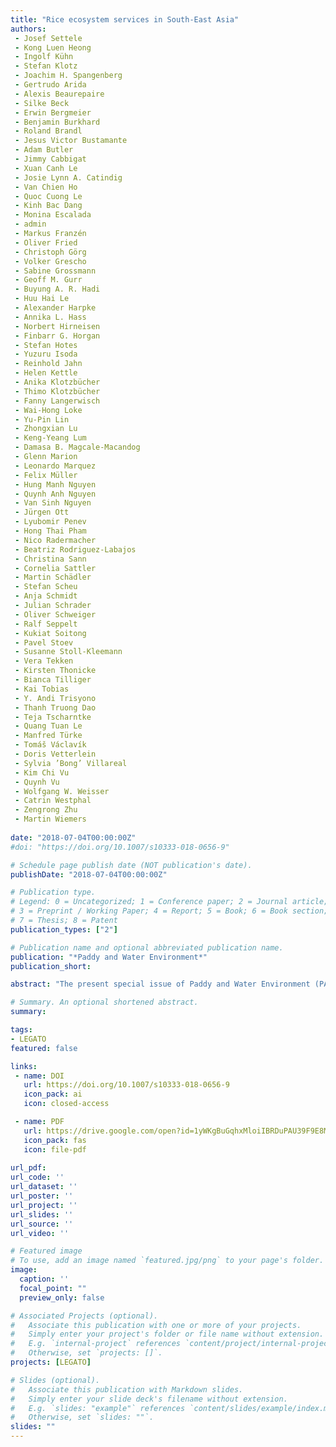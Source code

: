 ```yaml
---
title: "Rice ecosystem services in South-East Asia"
authors:
 - Josef Settele
 - Kong Luen Heong
 - Ingolf Kühn
 - Stefan Klotz
 - Joachim H. Spangenberg
 - Gertrudo Arida
 - Alexis Beaurepaire
 - Silke Beck
 - Erwin Bergmeier
 - Benjamin Burkhard
 - Roland Brandl
 - Jesus Victor Bustamante
 - Adam Butler
 - Jimmy Cabbigat
 - Xuan Canh Le
 - Josie Lynn A. Catindig
 - Van Chien Ho
 - Quoc Cuong Le
 - Kinh Bac Dang
 - Monina Escalada
 - admin
 - Markus Franzén
 - Oliver Fried
 - Christoph Görg
 - Volker Grescho
 - Sabine Grossmann
 - Geoff M. Gurr
 - Buyung A. R. Hadi
 - Huu Hai Le
 - Alexander Harpke
 - Annika L. Hass
 - Norbert Hirneisen
 - Finbarr G. Horgan
 - Stefan Hotes
 - Yuzuru Isoda
 - Reinhold Jahn
 - Helen Kettle
 - Anika Klotzbücher
 - Thimo Klotzbücher
 - Fanny Langerwisch
 - Wai-Hong Loke
 - Yu-Pin Lin
 - Zhongxian Lu
 - Keng-Yeang Lum
 - Damasa B. Magcale-Macandog
 - Glenn Marion
 - Leonardo Marquez
 - Felix Müller
 - Hung Manh Nguyen
 - Quynh Anh Nguyen
 - Van Sinh Nguyen
 - Jürgen Ott
 - Lyubomir Penev
 - Hong Thai Pham
 - Nico Radermacher
 - Beatriz Rodriguez-Labajos
 - Christina Sann
 - Cornelia Sattler
 - Martin Schädler
 - Stefan Scheu
 - Anja Schmidt
 - Julian Schrader
 - Oliver Schweiger
 - Ralf Seppelt
 - Kukiat Soitong
 - Pavel Stoev
 - Susanne Stoll-Kleemann
 - Vera Tekken
 - Kirsten Thonicke
 - Bianca Tilliger
 - Kai Tobias
 - Y. Andi Trisyono
 - Thanh Truong Dao
 - Teja Tscharntke
 - Quang Tuan Le
 - Manfred Türke
 - Tomáš Václavík
 - Doris Vetterlein
 - Sylvia ’Bong’ Villareal
 - Kim Chi Vu
 - Quynh Vu
 - Wolfgang W. Weisser
 - Catrin Westphal
 - Zengrong Zhu
 - Martin Wiemers
 
date: "2018-07-04T00:00:00Z"
#doi: "https://doi.org/10.1007/s10333-018-0656-9"

# Schedule page publish date (NOT publication's date).
publishDate: "2018-07-04T00:00:00Z"

# Publication type.
# Legend: 0 = Uncategorized; 1 = Conference paper; 2 = Journal article;
# 3 = Preprint / Working Paper; 4 = Report; 5 = Book; 6 = Book section;
# 7 = Thesis; 8 = Patent
publication_types: ["2"]

# Publication name and optional abbreviated publication name.
publication: "*Paddy and Water Environment*"
publication_short:

abstract: "The present special issue of Paddy and Water Environment (PAWE) focuses on Ecosystem Services in Irrigated Rice Landscapes as dealt with in the project “LEGATO—Land-use intensity and Ecological enGineering—Assessment Tools for risks and Opportunities in irrigated rice based production systems’’ (Settele et al. 2015; http://www.legato-project.net/). The project aimed at advancing long-term sustainable development of irrigated rice landscapes against risks arising from multiple aspects of global change. It encompassed 20 contract partners from six countries and two international organisations as core members as well as numerous associated partners and/or advisory board members (see addresses of authors). LEGATO was part of the framework programme ‘FONA—Research for Sustainability’ (a funding scheme of the German Federal Ministry of Education and Research—BMBF) and was supported by GLUES—the scientific coordination and synthesis project (http://modul-a.nachhaltiges-landmanagement.de/en/scientific-coordination-glues/)."

# Summary. An optional shortened abstract.
summary: 

tags:
- LEGATO
featured: false

links:
 - name: DOI
   url: https://doi.org/10.1007/s10333-018-0656-9
   icon_pack: ai
   icon: closed-access

 - name: PDF
   url: https://drive.google.com/open?id=1yWKgBuGqhxMloiIBRDuPAU39F9E8MKrn
   icon_pack: fas
   icon: file-pdf
   
url_pdf: 
url_code: ''
url_dataset: ''
url_poster: ''
url_project: ''
url_slides: ''
url_source: ''
url_video: ''

# Featured image
# To use, add an image named `featured.jpg/png` to your page's folder. 
image:
  caption: ''
  focal_point: ""
  preview_only: false

# Associated Projects (optional).
#   Associate this publication with one or more of your projects.
#   Simply enter your project's folder or file name without extension.
#   E.g. `internal-project` references `content/project/internal-project/index.md`.
#   Otherwise, set `projects: []`.
projects: [LEGATO]

# Slides (optional).
#   Associate this publication with Markdown slides.
#   Simply enter your slide deck's filename without extension.
#   E.g. `slides: "example"` references `content/slides/example/index.md`.
#   Otherwise, set `slides: ""`.
slides: ""
---
```


